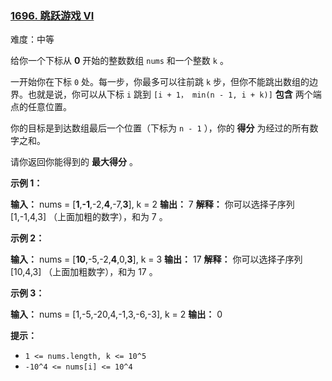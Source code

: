 ### [1696\. 跳跃游戏 VI](https://leetcode.cn/problems/jump-game-vi/)

难度：中等

给你一个下标从 **0** 开始的整数数组 `nums` 和一个整数 `k` 。

一开始你在下标 `0` 处。每一步，你最多可以往前跳 `k` 步，但你不能跳出数组的边界。也就是说，你可以从下标 `i` 跳到 `[i + 1， min(n - 1, i + k)]` **包含** 两个端点的任意位置。

你的目标是到达数组最后一个位置（下标为 `n - 1` ），你的 **得分** 为经过的所有数字之和。

请你返回你能得到的 **最大得分** 。

**示例 1：**

**输入：** nums = [**1**,**-1**,-2,**4**,-7,**3**], k = 2
**输出：** 7
**解释：** 你可以选择子序列 [1,-1,4,3] （上面加粗的数字），和为 7 。

**示例 2：**

**输入：** nums = [**10**,-5,-2,**4**,0,**3**], k = 3
**输出：** 17
**解释：** 你可以选择子序列 [10,4,3] （上面加粗数字），和为 17 。

**示例 3：**

**输入：** nums = [1,-5,-20,4,-1,3,-6,-3], k = 2
**输出：** 0

**提示：**

- `1 <= nums.length, k <= 10^5`
- `-10^4 <= nums[i] <= 10^4`
